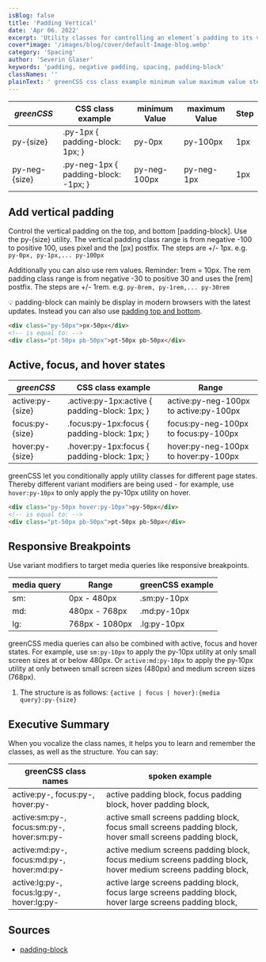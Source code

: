 ```yaml
---
isBlog: false
title: 'Padding Vertical'
date: 'Apr 06. 2022'
excerpt: 'Utility classes for controlling an element`s padding to its vertical sides.'
cover*image: '/images/blog/cover/default-Image-blog.webp'
category: 'Spacing'
author: 'Severin Glaser'
keywords: 'padding, negative padding, spacing, padding-block'
classNames: ''
plainText: ' greenCSS css class example minimum value maximum value step py size py-1px padding-block: 1px; py-0px py-100px 1px py-neg size py-neg-1px padding-block: -1px; py-neg-100px py-neg-1px 1px add vertical padding control the vertical padding on the top and bottom padding-block use the py size utility the vertical padding class range is from negative -100 to positive 100 uses pixel and the px postfix the steps are + 1px e g `py-0px py-1px py-100px` additionally you can also use rem values reminder: 1rem = 10px the rem padding class range is from negative -30 to positive 30 and uses the rem postfix the steps are + 1rem e g `py-0rem py-1rem py-30rem` 💡 padding-block can mainly be display in modern browsers with the latest updates instead you can also use padding top and bottom docs spacing-padding-side  active focus and hover states greenCSS css class example range active:py size active :py-1px:active padding-block: 1px; active:py-neg-100px to active:py-100px focus:py size focus :py-1px:focus padding-block: 1px; focus:py-neg-100px to focus:py-100px hover:py size hover :py-1px:focus padding-block: 1px; hover:py-neg-100px to hover:py-100px greenCSS let you conditionally apply utility classes for different page states thereby different variant modifiers are being used for example use `hover:py-10px` to only apply the py-10px utility on hover  responsive breakpoints use variant modifiers to target media queries like responsive breakpoints media query range greenCSS example sm: 0px 480px sm:py-10px md: 480px 768px md:py-10px lg: 768px 1080px lg:py-10px greenCSS media queries can also be combined with active focus and hover states for example use `sm:py-10px` to apply the py-10px utility at only small screen sizes at or below 480px or `active:md:py-10px` to apply the py-10px utility at only between small screen sizes 480px and medium screen sizes 768px 1 the structure is as follows: ` active focus hover : media query :py size ` executive summary when you vocalize the class names it helps you to learn and remember the classes as well as the structure you can say: greenCSS class names spoken example active:py focus:py hover:py active padding block focus padding block hover padding block active:sm:py focus:sm:py hover:sm:py active small screens padding block focus small screens padding block hover small screens padding block active:md:py focus:md:py hover:md:py active medium screens padding block focus medium screens padding block hover medium screens padding block active:lg:py focus:lg:py hover:lg:py active large screens padding block focus large screens padding block hover large screens padding block sources padding-block https: developer mozilla org en-us docs web css padding-block '
---
```


| _greenCSS_     | CSS class example                    | minimum Value | maximum Value | Step |
| ------------- | ------------------------------------ | ------------- | ------------- | ---- |
| py-{size}     | .py-1px { padding-block: 1px; }      | py-0px        | py-100px      | 1px  |
| py-neg-{size} | .py-neg-1px { padding-block: -1px; } | py-neg-100px  | py-neg-1px    | 1px  |

## Add vertical padding

Control the vertical padding on the top, and bottom [padding-block]. Use the py-{size} utility. The vertical padding class range is from negative -100 to positive 100, uses pixel and the [px] postfix. The steps are +/- 1px. e.g. `py-0px, py-1px,... py-100px`

Additionally you can also use rem values. Reminder: 1rem = 10px. The rem padding class range is from negative -30 to positive 30 and uses the [rem] postfix. The steps are +/- 1rem. e.g. `py-0rem, py-1rem,... py-30rem`

💡 padding-block can mainly be display in modern browsers with the latest updates. Instead you can also use [padding top and bottom](/docs/spacing-padding-side).

```html
<div class="py-50px">px-50px</div>
<!-- is equal to: -->
<div class="pt-50px pb-50px">pt-50px pb-50px</div>
```

## Active, focus, and hover states

| _greenCSS_        | CSS class example                              | Range                                  |
| ---------------- | ---------------------------------------------- | -------------------------------------- |
| active:py-{size} | .active\:py-1px:active { padding-block: 1px; } | active:py-neg-100px to active:py-100px |
| focus:py-{size}  | .focus\:py-1px:focus { padding-block: 1px; }   | focus:py-neg-100px to focus:py-100px   |
| hover:py-{size}  | .hover\:py-1px:focus { padding-block: 1px; }   | hover:py-neg-100px to hover:py-100px   |

greenCSS let you conditionally apply utility classes for different page states. Thereby different variant modifiers are being used - for example, use `hover:py-10px` to only apply the py-10px utility on hover.

```html
<div class="py-50px hover:py-10px">py-50px</div>
<!-- is equal to: -->
<div class="pt-50px pb-50px">pt-50px pb-50px</div>
```

## Responsive Breakpoints

Use variant modifiers to target media queries like responsive breakpoints.

| media query | Range          | greenCSS example |
| ----------- | -------------- | --------------- |
| sm:         | 0px - 480px    | .sm:py-10px     |
| md:         | 480px - 768px  | .md:py-10px     |
| lg:         | 768px - 1080px | .lg:py-10px     |

greenCSS media queries can also be combined with active, focus and hover states. For example, use `sm:py-10px` to apply the py-10px utility at only small screen sizes at or below 480px. Or `active:md:py-10px` to apply the py-10px utility at only between small screen sizes (480px) and medium screen sizes (768px).

1. The structure is as follows: `{active | focus | hover}:{media query}:py-{size}`

## Executive Summary

When you vocalize the class names, it helps you to learn and remember the classes, as well as the structure. You can say:

| greenCSS class names                       | spoken example                                                                                               |
| ----------------------------------------- | ------------------------------------------------------------------------------------------------------------ |
| active:py-, focus:py-, hover:py-          | active padding block, focus padding block, hover padding block,                                              |
| active:sm:py-, focus:sm:py-, hover:sm:py- | active small screens padding block, focus small screens padding block, hover small screens padding block,    |
| active:md:py-, focus:md:py-, hover:md:py- | active medium screens padding block, focus medium screens padding block, hover medium screens padding block, |
| active:lg:py-, focus:lg:py-, hover:lg:py- | active large screens padding block, focus large screens padding block, hover large screens padding block,    |

## Sources

- [padding-block](https://developer.mozilla.org/en-US/docs/Web/CSS/padding-block)
